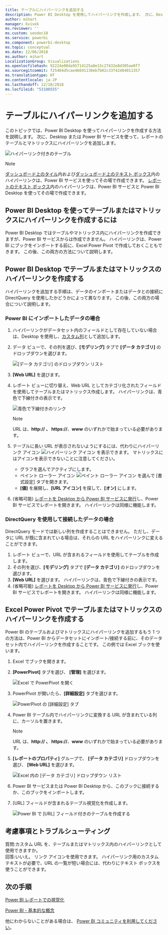 ```yaml
---
title: テーブルにハイパーリンクを追加する
description: Power BI Desktop を使用してハイパーリンクを作成します。 次に、Desktop または Power BI サービスを使って、レポートのテーブルとマトリックスにハイパーリンクを追加します。
author: mihart
manager: kvivek
ms.reviewer: ''
ms.custom: seodec18
ms.service: powerbi
ms.component: powerbi-desktop
ms.topic: conceptual
ms.date: 12/06/2018
ms.author: mihart
LocalizationGroup: Visualizations
ms.openlocfilehash: 92224e00da95714125a8e15c27432e8d305ae0f7
ms.sourcegitcommit: f25464d5cae46691130eb7b02c33f42404011357
ms.translationtype: HT
ms.contentlocale: ja-JP
ms.lasthandoff: 12/10/2018
ms.locfileid: "53180555"
---
```

# <a name="add-hyperlinks-to-a-table"></a>テーブルにハイパーリンクを追加する
このトピックでは、Power BI Desktop を使ってハイパーリンクを作成する方法を説明します。 次に、Desktop または Power BI サービスを使って、レポートのテーブルとマトリックスにハイパーリンクを追加します。 

![ハイパーリンク付きのテーブル](media/power-bi-hyperlinks-in-tables/hyperlinkedtable.png)

> [!NOTE]
> [ダッシュボード上のタイル](service-dashboard-edit-tile.md)内および[ダッシュボード上のテキスト ボックス](service-dashboard-add-widget.md)内のハイパーリンクは、Power BI サービスを使ってその場で作成できます。 [レポートのテキスト ボックス](service-add-hyperlink-to-text-box.md)内のハイパーリンクは、Power BI サービスと Power BI Desktop を使ってその場で作成できます。
> 
> 

## <a name="to-create-a-hyperlink-in-a-table-or-matrix-using-power-bi-desktop"></a>Power BI Desktop を使ってテーブルまたはマトリックスにハイパーリンクを作成するには
Power BI Desktop ではテーブルやマトリックス内にハイパーリンクを作成できますが、Power BI サービスからは作成できません。 ハイパーリンクは、Power BI にブックをインポートする前に、Excel Power Pivot で作成しておくこともできます。 この後、この両方の方法について説明します。

## <a name="create-a-table-or-matrix-hyperlink-in-power-bi-desktop"></a>Power BI Desktop でテーブルまたはマトリックスのハイパーリンクを作成する
ハイパーリンクを追加する手順は、データのインポートまたはデータとの接続に DirectQuery を使用したかどうかによって異なります。 この後、この両方の場合について説明します。

### <a name="for-data-imported-into-power-bi"></a>Power BI にインポートしたデータの場合
1. ハイパーリンクがデータセット内のフィールドとして存在していない場合は、Desktop を使用し、[カスタム列](desktop-common-query-tasks.md)として追加します。
2. データ ビューで、その列を選び、**[モデリング]** タブで **[データ カテゴリ]** のドロップダウンを選びます。
   
    ![[データ カテゴリ] のドロップダウン リスト](media/power-bi-hyperlinks-in-tables/pbi_data_category.png)
3. **[Web URL]** を選びます。
4. レポート ビューに切り替え、Web URL としてカテゴリ化されたフィールドを使用してテーブルまたはマトリックス作成します。 ハイパーリンクは、青色で下線付きの表示です。

    ![青色で下線付きのリンク](media/power-bi-hyperlinks-in-tables/power-bi-table-with-hyperlinks2.png)

    > [!NOTE]
    > URL は、**http:// 、 https://**、**www** のいずれかで始まっている必要があります。
    >
   
1. テーブルに長い URL が表示されないようにするには、代わりにハイパーリンク アイコン  ![ハイパーリンク アイコン](media/power-bi-hyperlinks-in-tables/power-bi-hyperlink-icon.png) を表示できます。 マトリックスにはアイコンを表示できないことに注意してください。
   
   * グラフを選んでアクティブにします。
   * ペイント ローラー アイコン ![ペイント ローラー アイコン](media/power-bi-hyperlinks-in-tables/power-bi-paintroller.png) を選んで [書式設定] タブを開きます。
   * **[値]** を展開し、**[URL アイコン]** を探して、**[オン]** にします。
6. (省略可能) [レポートを Desktop から Power BI サービスに発行](guided-learning/publishingandsharing.yml?tutorial-step=2)し、Power BI サービスでレポートを開きます。 ハイパーリンクは同様に機能します。

### <a name="for-data-connected-with-directquery"></a>DirectQuery を使用して接続したデータの場合
DirectQuery モードでは新しい列を作成することはできません。  ただし、データに URL が既に含まれている場合は、それらの URL をハイパーリンクに変えることができます。

1. レポート ビューで、URL が含まれるフィールドを使用してテーブルを作成します。
2. その列を選び、**[モデリング]** タブで **[データ カテゴリ]** のドロップダウンを選びます。
3. **[Web URL]** を選びます。 ハイパーリンクは、青色で下線付きの表示です。
4. (省略可能) [レポートを Desktop から Power BI サービスに発行](guided-learning/publishingandsharing.yml?tutorial-step=2)し、Power BI サービスでレポートを開きます。 ハイパーリンクは同様に機能します。

## <a name="create-a-table-or-matrix-hyperlink-in-excel-power-pivot"></a>Excel Power Pivot でテーブルまたはマトリックスのハイパーリンクを作成する
Power BI のテーブルおよびマトリックスにハイパーリンクを追加するもう 1 つの方法は、Power BI からデータセットにインポート/接続する前に、そのデータセット内でハイパーリンクを作成することです。 この例では Excel ブックを使います。

1. Excel でブックを開きます。
2. **[PowerPivot]** タブを選び、 **[管理]** を選びます。
   
   ![Excel で PowerPivot を開く](media/power-bi-hyperlinks-in-tables/createhyperlinkinpowerpivot2.png)
1. PowerPivot が開いたら、**[詳細設定]** タブを選びます。
   
   ![PowerPivot の [詳細設定] タブ](media/power-bi-hyperlinks-in-tables/createhyperlinkinpowerpivot3.png)
4. Power BI テーブル内でハイパーリンクに変換する URL が含まれている列に、カーソルを置きます。
   
   > [!NOTE]
   > URL は、**http:// 、 https://**、**www** のいずれかで始まっている必要があります。
   > 
5. **[レポートのプロパティ]** グループで、 **[データ カテゴリ]** ドロップダウンを選び、 **[Web URL]** を選びます。 
   
   ![Excel 内の [データ カテゴリ] ドロップダウン リスト](media/power-bi-hyperlinks-in-tables/createhyperlinksnew.png)

6. Power BI サービスまたは Power BI Desktop から、このブックに接続するか、このブックをインポートします。
7. [URL] フィールドが含まれるテーブル視覚化を作成します。
   
   ![Power BI で [URL] フィールド付きのテーブルを作成する](media/power-bi-hyperlinks-in-tables/hyperlinksintables.gif)

## <a name="considerations-and-troubleshooting"></a>考慮事項とトラブルシューティング
質問:カスタム URL を、テーブルまたはマトリックス内のハイパーリンクとして使用できますか。    
回答:いいえ。 リンク アイコンを使用できます。 ハイパーリンク用のカスタム テキストが必要で、URL の一覧が短い場合には、代わりにテキスト ボックスを使うことができます。


## <a name="next-steps"></a>次の手順
[Power BI レポートでの視覚化](visuals/power-bi-report-visualizations.md)

[Power BI - 基本的な概念](consumer/end-user-basic-concepts.md)

他にわからないことがある場合は、 [Power BI コミュニティを利用してください](http://community.powerbi.com/)。

